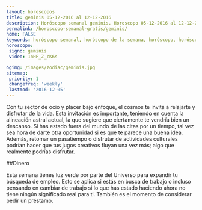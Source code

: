 ```yaml
---
layout: horoscopos
title: geminis 05-12-2016 al 12-12-2016 
description: Horóscopo semanal geminis. Horoscopo 05-12-2016 al 12-12-2016. Horoscopos univision gratis
permalink: /horoscopo-semanal-gratis/geminis/
home: FALSE
keywords: horóscopo semanal, horóscopo de la semana, horóscopo, horóscopo gratis,horóscopos, horóscopo esperanza gracia, horoscopos geminis la semana, horóscopos gratis, Tarot, Astrologia, Zodíaco, geminis, horoscopo gratis
horoscopo:
 signo: geminis
 video: 1nHP_Z_cK6s

ogimg: /images/zodiac/geminis.jpg
sitemap:
 priority: 1
 changefreq: 'weekly'
 lastmod: '2016-12-05'
---
```



Con tu sector de ocio y placer bajo enfoque, el cosmos te invita a relajarte y disfrutar de la vida. Esta invitación es importante, teniendo en cuenta la alineación astral actual, la que sugiere que ciertamente te vendría bien un descanso. Si has estado fuera del mundo de las citas por un tiempo, tal vez sea hora de darte otra oportunidad si es que te parece una buena idea. Además, retomar un pasatiempo o disfrutar de actividades culturales podrían hacer que tus jugos creativos fluyan una vez más; algo que realmente podrías disfrutar.

##Dinero

Esta semana tienes luz verde por parte del Universo para expandir tu búsqueda de empleo. Esto se aplica si estás en busca de trabajo o incluso pensando en cambiar de trabajo si lo que has estado haciendo ahora no tiene ningún significado real para ti. También es el momento de considerar pedir un préstamo.